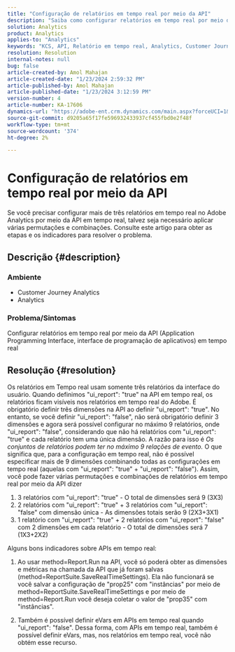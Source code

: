 ```yaml
---
title: "Configuração de relatórios em tempo real por meio da API"
description: "Saiba como configurar relatórios em tempo real por meio da API no Adobe Analytics."
solution: Analytics
product: Analytics
applies-to: "Analytics"
keywords: "KCS, API, Relatório em tempo real, Analytics, Customer Journey Analytics"
resolution: Resolution
internal-notes: null
bug: false
article-created-by: Amol Mahajan
article-created-date: "1/23/2024 2:59:32 PM"
article-published-by: Amol Mahajan
article-published-date: "1/23/2024 3:12:59 PM"
version-number: 4
article-number: KA-17606
dynamics-url: "https://adobe-ent.crm.dynamics.com/main.aspx?forceUCI=1&pagetype=entityrecord&etn=knowledgearticle&id=cb533e00-00ba-ee11-a569-6045bd006c82"
source-git-commit: d9205a65f17fe596932433937cf455fbd0e2f48f
workflow-type: tm+mt
source-wordcount: '374'
ht-degree: 2%

---
```


# Configuração de relatórios em tempo real por meio da API


Se você precisar configurar mais de três relatórios em tempo real no Adobe Analytics por meio da API em tempo real, talvez seja necessário aplicar várias permutações e combinações. Consulte este artigo para obter as etapas e os indicadores para resolver o problema.

## Descrição {#description}


### <b>Ambiente</b>

- Customer Journey Analytics
- Analytics




### <b>Problema/Sintomas</b>

Configurar relatórios em tempo real por meio da API (Application Programming Interface, interface de programação de aplicativos) em tempo real


## Resolução {#resolution}


Os relatórios em Tempo real usam somente três relatórios da interface do usuário.
Quando definimos &quot;ui_report&quot;: &quot;true&quot; na API em tempo real, os relatórios ficam visíveis nos relatórios em tempo real do Adobe. É obrigatório definir três dimensões na API ao definir &quot;ui_report&quot;: &quot;true&quot;.
No entanto, se você definir &quot;ui_report&quot;: &quot;false&quot;, não será obrigatório definir 3 dimensões e agora será possível configurar no máximo 9 relatórios, onde &quot;ui_report&quot;: &quot;false&quot;, considerando que não há relatórios com &quot;ui_report&quot;: &quot;true&quot; e cada relatório tem uma única dimensão.
A razão para isso é *Os conjuntos de relatórios podem ter no máximo 9 relações de evento.* O que significa que, para a configuração em tempo real, não é possível especificar mais de 9 dimensões combinando todas as configurações em tempo real (aquelas com &quot;ui_report&quot;: &quot;true&quot; + &quot;ui_report&quot;: &quot;false&quot;).
Assim, você pode fazer várias permutações e combinações de relatórios em tempo real por meio da API dizer

1. 3 relatórios com &quot;ui_report&quot;: &quot;true&quot; - O total de dimensões será 9 (3X3)
2. 2 relatórios com &quot;ui_report&quot;: &quot;true&quot; + 3 relatórios com &quot;ui_report&quot;: &quot;false&quot; com dimensão única - As dimensões totais serão 9 (2X3+3X1)
3. 1 relatório com &quot;ui_report&quot;: &quot;true&quot; + 2 relatórios com &quot;ui_report&quot;: &quot;false&quot; com 2 dimensões em cada relatório - O total de dimensões será 7 (1X3+2X2)


Alguns bons indicadores sobre APIs em tempo real:

1. Ao usar method=Report.Run na API, você só poderá obter as dimensões e métricas na chamada da API que já foram salvas (method=ReportSuite.SaveRealTimeSettings). Ela não funcionará se você salvar a configuração de &quot;prop25&quot; com &quot;instâncias&quot; por meio de method=ReportSuite.SaveRealTimeSettings e por meio de method=Report.Run você deseja coletar o valor de &quot;prop35&quot; com &quot;instâncias&quot;.


2. Também é possível definir eVars em APIs em tempo real quando &quot;ui_report&quot;: &quot;false&quot;. Dessa forma, com APIs em tempo real, também é possível definir eVars, mas, nos relatórios em tempo real, você não obtém esse recurso.

